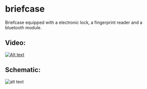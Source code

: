 # briefcase
Briefcase equipped with a electronic lock, a fingerprint reader and a bluetooth module.


## Video:
[![Alt text](https://img.youtube.com/vi/XIz2tcNXr8w/0.jpg)](https://www.youtube.com/watch?v=XIz2tcNXr8w)


## Schematic:
![alt text](https://moreillon.duckdns.org/projects/images/fingerprint_briefcase_schem.png)
